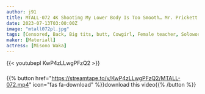 ```yaml
---
author: j91
title: MTALL-072 4K Shooting My Lower Body Is Too Smooth… Mr. Prickett’s H91cm Butt Pressure Class Waka Misono Who Unknowingly Seduces You With A Crude Skirt From An Online Shopping Site
date: 2023-07-13T03:00:00Z
image: "mtall072pl.jpg"
tags: [Censored, Back, Big tits, butt, Cowgirl, Female teacher, Solowork]
maker: [Materiall]
actress: [Misono Waka]
---
```



{{< youtubepl KwP4zLLwgPFzQ2 >}}
###

{{% button href="https://streamtape.to/v/KwP4zLLwgPFzQ2/MTALL-072.mp4" icon="fas fa-download" %}}download this video{{% /button %}}

